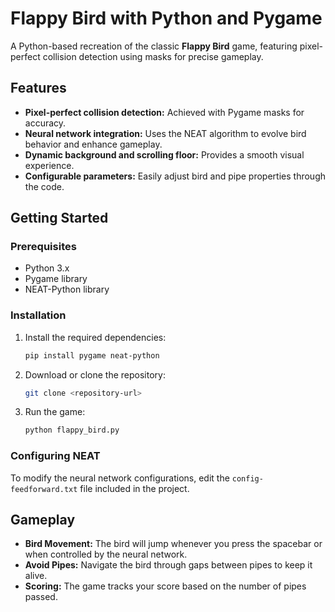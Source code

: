 # Flappy Bird with Python and Pygame

A Python-based recreation of the classic **Flappy Bird** game, featuring pixel-perfect collision detection using masks for precise gameplay.

## Features
- **Pixel-perfect collision detection:** Achieved with Pygame masks for accuracy.
- **Neural network integration:** Uses the NEAT algorithm to evolve bird behavior and enhance gameplay.
- **Dynamic background and scrolling floor:** Provides a smooth visual experience.
- **Configurable parameters:** Easily adjust bird and pipe properties through the code.

## Getting Started
### Prerequisites
- Python 3.x
- Pygame library
- NEAT-Python library

### Installation
1. Install the required dependencies:
    ```bash
    pip install pygame neat-python
    ```
2. Download or clone the repository:
    ```bash
    git clone <repository-url>
    ```
3. Run the game:
    ```bash
    python flappy_bird.py
    ```

### Configuring NEAT
To modify the neural network configurations, edit the `config-feedforward.txt` file included in the project.

## Gameplay
- **Bird Movement:** The bird will jump whenever you press the spacebar or when controlled by the neural network.
- **Avoid Pipes:** Navigate the bird through gaps between pipes to keep it alive.
- **Scoring:** The game tracks your score based on the number of pipes passed.
